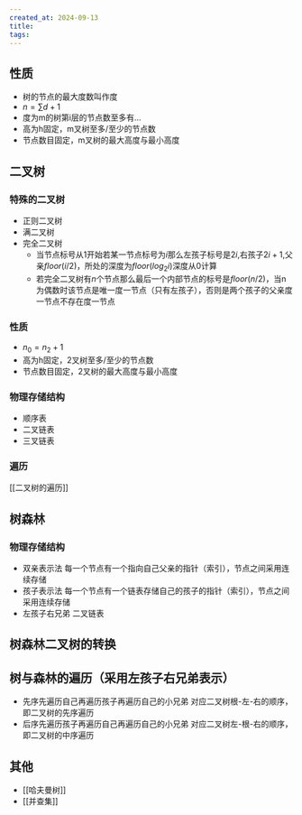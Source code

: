 ```yaml
---
created_at: 2024-09-13
title: 
tags: 
---
```

## 性质
- 树的节点的最大度数叫作度
- $n = \sum d+1$
- 度为m的树第i层的节点数至多有...
- 高为h固定，m叉树至多/至少的节点数
- 节点数目固定，m叉树的最大高度与最小高度
## 二叉树
### 特殊的二叉树
- 正则二叉树
- 满二叉树
- 完全二叉树
	- 当节点标号从1开始若某一节点标号为$i$那么左孩子标号是$2i$,右孩子$2i+1$,父亲$floor(i/2)$，所处的深度为$floor(log_{2}{i})$深度从0计算
	- 若完全二叉树有$n$个节点那么最后一个内部节点的标号是$floor(n/2)$，当n为偶数时该节点是唯一度一节点（只有左孩子），否则是两个孩子的父亲度一节点不存在度一节点
### 性质
- $n_0 = n_2 + 1$
- 高为h固定，2叉树至多/至少的节点数
- 节点数目固定，2叉树的最大高度与最小高度
### 物理存储结构
- 顺序表
- 二叉链表
- 三叉链表
### 遍历
[[二叉树的遍历]]
## 树森林
### 物理存储结构
- 双亲表示法 每一个节点有一个指向自己父亲的指针（索引），节点之间采用连续存储
- 孩子表示法 每一个节点有一个链表存储自己的孩子的指针（索引），节点之间采用连续存储
- 左孩子右兄弟 二叉链表
## 树森林二叉树的转换
## 树与森林的遍历（采用左孩子右兄弟表示）
- 先序先遍历自己再遍历孩子再遍历自己的小兄弟 对应二叉树根-左-右的顺序，即二叉树的先序遍历
- 后序先遍历孩子再遍历自己再遍历自己的小兄弟 对应二叉树左-根-右的顺序，即二叉树的中序遍历
## 其他
- [[哈夫曼树]]
- [[并查集]]